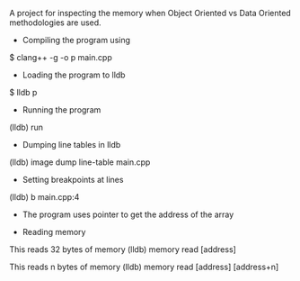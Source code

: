 A project for inspecting the memory when Object Oriented vs Data Oriented methodologies are used.

* Compiling the program using

$ clang++ -g -o p main.cpp

* Loading the program to lldb

$ lldb p

* Running the program

(lldb) run

* Dumping line tables in lldb

(lldb) image dump line-table main.cpp

* Setting breakpoints at lines

(lldb) b main.cpp:4

* The program uses pointer to get the address of the array

* Reading memory

This reads 32 bytes of memory
(lldb) memory read [address]

This reads n bytes of memory
(lldb) memory read [address] [address+n]
